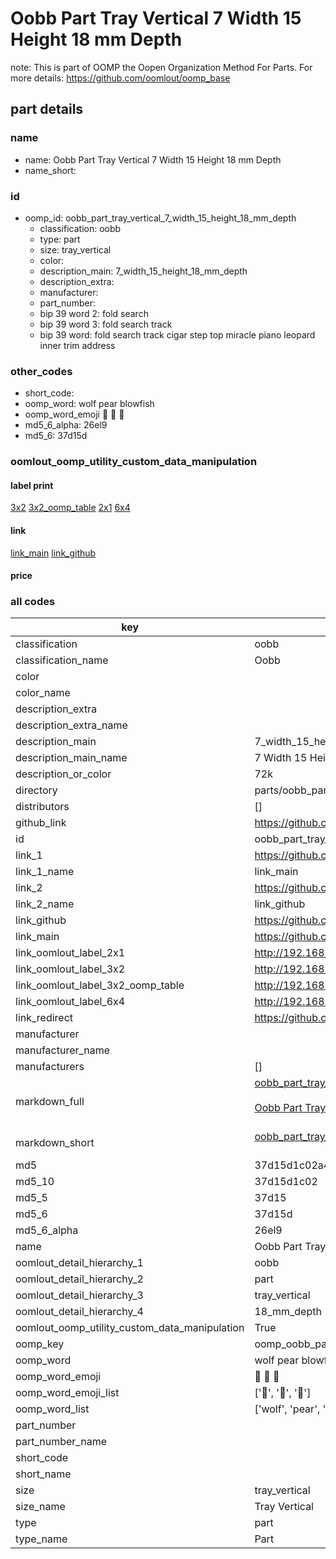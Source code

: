 # Oobb Part Tray Vertical 7 Width 15 Height 18 mm Depth  

note: This is part of OOMP the Oopen Organization Method For Parts. For more details: https://github.com/oomlout/oomp_base

##  part details
  







### name
* name: Oobb Part Tray Vertical 7 Width 15 Height 18 mm Depth
* name_short: 
### id
* oomp_id: oobb_part_tray_vertical_7_width_15_height_18_mm_depth
  * classification: oobb
  * type: part
  * size: tray_vertical
  * color: 
  * description_main: 7_width_15_height_18_mm_depth
  * description_extra: 
  * manufacturer: 
  * part_number: 
  * bip 39 word 2: fold search
  * bip 39 word 3: fold search track
  * bip 39 word: fold search track cigar step top miracle piano leopard inner trim address

### other_codes
* short_code: 
* oomp_word: wolf pear blowfish
* oomp_word_emoji :wolf: :pear: :blowfish:
* md5_6_alpha: 26el9
* md5_6: 37d15d






### oomlout_oomp_utility_custom_data_manipulation
#### label print
[3x2](http://192.168.1.245:1112/?label=oomp%2026el9)
[3x2_oomp_table](http://192.168.1.108:1112/?label=oomp%2026el9)
[2x1](http://192.168.1.242:1112/?label=oomp%2026el9)
[6x4](http://192.168.1.55:1112/?label=oomp%2026el9)    

#### link

[link_main](https://github.com/oomlout/oomlout_oomp_version_1_messy/tree/main/parts/oobb_part_tray_vertical_7_width_15_height_18_mm_depth) [link_github](https://github.com/oomlout/oomlout_oomp_version_1_messy/tree/main/parts/oobb_part_tray_vertical_7_width_15_height_18_mm_depth)                             

#### price







### all codes 
| key | value |  
| --- | --- |  
| classification | oobb |  
| classification_name | Oobb |  
| color |  |  
| color_name |  |  
| description_extra |  |  
| description_extra_name |  |  
| description_main | 7_width_15_height_18_mm_depth |  
| description_main_name | 7 Width 15 Height 18 mm Depth |  
| description_or_color | 72k |  
| directory | parts/oobb_part_tray_vertical_7_width_15_height_18_mm_depth |  
| distributors | [] |  
| github_link | https://github.com/oomlout/oomlout_oomp_part_src/tree/main/parts/oobb_part_tray_vertical_7_width_15_height_18_mm_depth |  
| id | oobb_part_tray_vertical_7_width_15_height_18_mm_depth |  
| link_1 | https://github.com/oomlout/oomlout_oomp_version_1_messy/tree/main/parts/oobb_part_tray_vertical_7_width_15_height_18_mm_depth |  
| link_1_name | link_main |  
| link_2 | https://github.com/oomlout/oomlout_oomp_version_1_messy/tree/main/parts/oobb_part_tray_vertical_7_width_15_height_18_mm_depth |  
| link_2_name | link_github |  
| link_github | https://github.com/oomlout/oomlout_oomp_version_1_messy/tree/main/parts/oobb_part_tray_vertical_7_width_15_height_18_mm_depth |  
| link_main | https://github.com/oomlout/oomlout_oomp_version_1_messy/tree/main/parts/oobb_part_tray_vertical_7_width_15_height_18_mm_depth |  
| link_oomlout_label_2x1 | http://192.168.1.242:1112/?label=oomp%2026el9 |  
| link_oomlout_label_3x2 | http://192.168.1.245:1112/?label=oomp%2026el9 |  
| link_oomlout_label_3x2_oomp_table | http://192.168.1.108:1112/?label=oomp%2026el9 |  
| link_oomlout_label_6x4 | http://192.168.1.55:1112/?label=oomp%2026el9 |  
| link_redirect | https://github.com/oomlout/oomlout_oomp_version_1_messy/tree/main/parts/oobb_part_tray_vertical_7_width_15_height_18_mm_depth |  
| manufacturer |  |  
| manufacturer_name |  |  
| manufacturers | [] |  
| markdown_full | [oobb_part_tray_vertical_7_width_15_height_18_mm_depth](none)<br>[](none)<br>[Oobb Part Tray Vertical 7 Width 15 Height 18 Mm Depth](none)<br><br> |  
| markdown_short | [oobb_part_tray_vertical_7_width_15_height_18_mm_depth](none)<br><br> |  
| md5 | 37d15d1c02a411af93eab28fcd3082d4 |  
| md5_10 | 37d15d1c02 |  
| md5_5 | 37d15 |  
| md5_6 | 37d15d |  
| md5_6_alpha | 26el9 |  
| name | Oobb Part Tray Vertical 7 Width 15 Height 18 mm Depth |  
| oomlout_detail_hierarchy_1 | oobb |  
| oomlout_detail_hierarchy_2 | part |  
| oomlout_detail_hierarchy_3 | tray_vertical |  
| oomlout_detail_hierarchy_4 | 18_mm_depth |  
| oomlout_oomp_utility_custom_data_manipulation | True |  
| oomp_key | oomp_oobb_part_tray_vertical_7_width_15_height_18_mm_depth |  
| oomp_word | wolf pear blowfish |  
| oomp_word_emoji | :wolf: :pear: :blowfish: |  
| oomp_word_emoji_list | [':wolf:', ':pear:', ':blowfish:'] |  
| oomp_word_list | ['wolf', 'pear', 'blowfish'] |  
| part_number |  |  
| part_number_name |  |  
| short_code |  |  
| short_name |  |  
| size | tray_vertical |  
| size_name | Tray Vertical |  
| type | part |  
| type_name | Part |  
